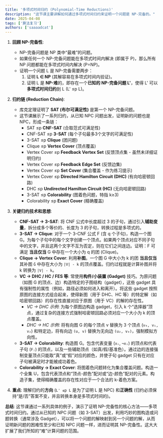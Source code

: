 ```yaml
---
title: '多项式时间归约 (Polynomial-Time Reductions)'
description: "这节课主要讲解如何通过多项式时间归约来证明一个问题是 NP-完备的。"
date: 2025-04-08
tags: ['算法复习']
authors: ['saaaadcat']
---
```


1. **回顾 NP-完备性**:
    * NP-完备问题是 NP 类中“最难”的问题。
    * 如果任何一个 NP-完备问题能在多项式时间内解决 (即属于 P)，那么所有 NP 问题都能在多项式时间内解决 (P=NP)。
    * 证明一个问题 L 是 NP-完备需要两步：
        1. 证明 **L ∈ NP** (其解容易在多项式时间内验证)。
        2. 证明 L 是 **NP-难**的，即存在一个**已知的 NP-完备问题 L'**，使得 L' 可以**多项式时间归约**到 L (L' ≤p L)。

2. **归约链 (Reduction Chain)**:
    * 库克定理证明了 **SAT (布尔可满足性)** 是第一个 NP-完备问题。
    * 这节课展示了一系列归约，从已知 NPC 问题出发，证明新的问题也是 NPC，形成一条链：
        * SAT ≤p **CNF-SAT** (合取范式可满足性)
        * CNF-SAT ≤p **3-SAT** (每个子句最多3个文字的可满足性)
        * 3-SAT ≤p **Clique** (团问题)
        * Clique ≤p **Vertex Cover** (顶点覆盖)
        * Vertex Cover ≤p **Feedback Vertex Set** (反馈顶点集 - 虽然未详细证明归约)
        * Vertex Cover ≤p **Feedback Edge Set** (反馈边集)
        * Vertex Cover ≤p **Set Cover** (集合覆盖 - 作为练习提示)
        * Vertex Cover ≤p **Directed Hamilton Circuit (DHC)** (有向哈密顿回路)
        * DHC ≤p **Undirected Hamilton Circuit (HC)** (无向哈密顿回路)
        * 3-SAT ≤p **Colorability** (图着色问题，特指 k≥3)
        * Colorability ≤p **Exact Cover** (精确覆盖)

3. **关键归约技术和思想**:

    * **CNF-SAT → 3-SAT**: 将 CNF 公式中长度超过 3 的子句，通过引入**辅助变量**，拆分成多个等价的、长度为 3 的子句，转换过程是多项式的。
    * **3-SAT → Clique**: 对于一个 3-CNF 公式 F (含 q 个子句)，构造一个图 G。为每个子句中的每个文字创建一个顶点。如果两个顶点对应不同子句中的文字，并且这两个文字不互为否定，则在它们之间连边。证明：F 可满足 **当且仅当** G 中存在一个大小为 q 的团 (Clique)。
    * **Clique → Vertex Cover**: 利用**补图**。一个图 G 中大小为 k 的团 **当且仅当** 其补图 `Ḡ` 中存在大小为 `|V| - k` 的顶点覆盖。归约过程就是计算补图并将 k 转换为 `|V| - k`。
    * **VC → DHC / HC / FES 等**: 常使用**构件/小装置 (Gadget)** 技巧。为原问题（如图 G 的顶点、边）构造特定的子图结构（gadget），这些 gadget 具有强制性的属性（例如，路径必须如何进入和离开）。将这些 gadget 按照原图的连接方式组合起来，使得新图（用于 DHC、HC 等）的特定解（如哈密顿回路）的存在性直接对应于原图（用于 VC）的解的存在性。
        * *VC → DHC 示例*: 为每个原图边构造 gadget，引入 k 个“选择器”顶点，通过复杂的连接方式强制哈密顿回路必须对应一个大小为 k 的顶点覆盖。
        * *DHC → HC 示例*: 将有向图 G 的每个顶点 v 替换为 3 个顶点 (`v₀, v₁, v₂`) 和特定边，将有向边 `(u, v)` 替换为无向边 `(u₂, v₀)`，强制模拟方向性。
    * **3-SAT → Colorability**: 构造图 G。包含代表变量 (`xᵢ`, `¬xᵢ`) 的顶点和代表子句 (`Fⱼ`) 的顶点，以及一些辅助顶点（如真/假/基准色）。通过边的连接强制变量顶点只能取“真”或“假”对应的颜色，并使子句 gadget 只有在对应子句被满足时才能被成功着色。
    * **Colorability → Exact Cover**: 将图着色问题转化为集合覆盖问题。构造一个全集 U，包含代表顶点和“顶点-颜色”配对或“边-颜色”配对的元素。构造子集，使得精确覆盖的存在性对应于一个合法的 k-着色方案。

4. **重点**: 理解归约的**方向** (`L' ≤p L` 是为了证明 L 是 NPC) 和**正确性** (归约必须保持“是/否”答案不变，并且转换本身是多项式时间的)。

**总结**: 这节课通过一系列具体的例子，演示了证明 NP-完备性的核心方法——多项式时间归约。通过从已知的 NPC 问题（如 3-SAT）出发，利用巧妙的图构造或问题转换（通常涉及 Gadget），可以将一个问题的解映射到另一个问题的解，从而证明新问题的困难性至少和已知 NPC 问题一样，进而证明其 NP-完备性。这大大扩展了我们所知的“难”计算问题的范围。
